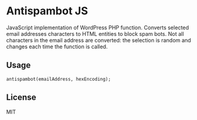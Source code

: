 # Antispambot JS

JavaScript implementation of WordPress PHP function. Converts selected email addresses characters to HTML entities to block spam bots. Not all characters in the email address are converted: the selection is random and changes each time the function is called.

## Usage

```
antispambot(emailAddress, hexEncoding);
```

## License

MIT